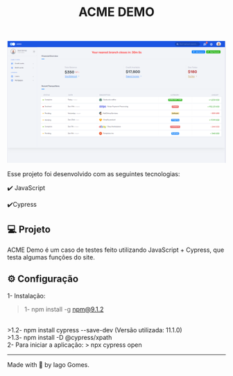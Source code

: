 
<h1 align="center">
   ACME DEMO
</h1>

<br>

<p align="center">
  <a>
  <img alt="ACME" src="https://raw.githubusercontent.com/Iago-gomes/ACME-DEMO/main/public/readme/home.png" />
  </a>
</p>


Esse projeto foi desenvolvido com as seguintes tecnologias:

✔️ JavaScript

✔️Cypress


## 💻 Projeto

ACME Demo é um caso de testes feito utilizando JavaScript + Cypress, que testa algumas funções do site.

## ⚙ Configuração

1- Instalação:
<br>
>1- npm install -g npm@9.1.2
<br>
>1.2- npm install cypress --save-dev (Versão utilizada: 11.1.0)
<br>
>1.3- npm install -D @cypress/xpath
<br>
2- Para iniciar a aplicação:
> npx cypress open


---

Made with 💜 by Iago Gomes.
